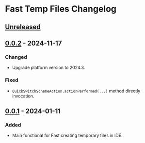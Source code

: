 <!-- Keep a Changelog guide -> https://keepachangelog.com -->

# Fast Temp Files Changelog

## [Unreleased]

## [0.0.2] - 2024-11-17

### Changed

- Upgrade platform version to 2024.3.

### Fixed

- `QuickSwitchSchemeAction.actionPerformed(...)` method directly invocation.

## [0.0.1] - 2024-01-11

### Added

- Main functional for Fast creating temporary files in IDE.

[Unreleased]: https://github.com/stykalin/fast-temp-files/compare/v0.0.2...HEAD

[0.0.2]: https://github.com/stykalin/fast-temp-files/compare/v0.0.1...v0.0.2

[0.0.1]: https://github.com/stykalin/fast-temp-files/commits/v0.0.1
